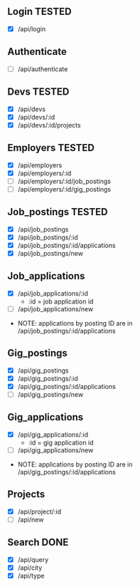 ## Login TESTED

- [x] /api/login

## Authenticate

- [ ] /api/authenticate

## Devs TESTED

- [x] /api/devs
- [x] /api/devs/:id
- [x] /api/devs/:id/projects

## Employers TESTED

- [x] /api/employers
- [x] /api/employers/:id
- [ ] /api/employers/:id/job_postings
- [ ] /api/employers/:id/gig_postings

## Job_postings TESTED

- [x] /api/job_postings
- [x] /api/job_postings/:id
- [x] /api/job_postings/:id/applications
- [x] /api/job_postings/new

## Job_applications

- [x] /api/job_applications/:id
  - :id = job application id
- [ ] /api/job_applications/new
- NOTE: applications by posting ID are in /api/job_postings/:id/applications

## Gig_postings

- [x] /api/gig_postings
- [x] /api/gig_postings/:id
- [x] /api/gig_postings/:id/applications
- [ ] /api/gig_postings/new

## Gig_applications

- [x] /api/gig_applications/:id
  - :id = gig application id
- [ ] /api/gig_applications/new
- NOTE: applications by posting ID are in /api/gig_postings/:id/applications

## Projects

- [x] /api/project/:id
- [ ] /api/new

## Search DONE

- [x] /api/query
- [x] /api/city
- [x] /api/type
